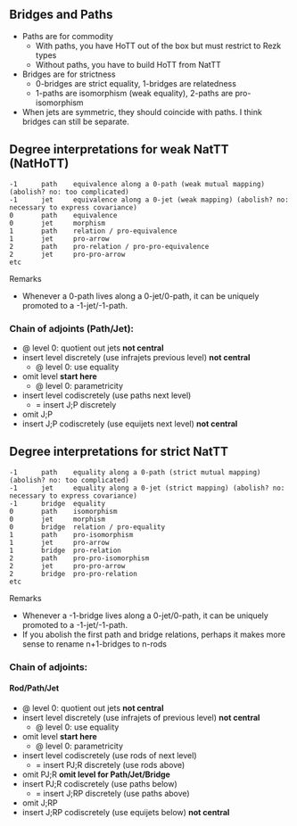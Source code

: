 ## Bridges and Paths

- Paths are for commodity
  - With paths, you have HoTT out of the box but must restrict to Rezk types
  - Without paths, you have to build HoTT from NatTT
- Bridges are for strictness
  - 0-bridges are strict equality, 1-bridges are relatedness
  - 1-paths are isomorphism (weak equality), 2-paths are pro-isomorphism
- When jets are symmetric, they should coincide with paths. I think bridges can still be separate.
  
## Degree interpretations for weak NatTT (NatHoTT)
```
-1      path    equivalence along a 0-path (weak mutual mapping) (abolish? no: too complicated)
-1      jet     equivalence along a 0-jet (weak mapping) (abolish? no: necessary to express covariance)
0       path    equivalence
0       jet     morphism
1       path    relation / pro-equivalence
1       jet     pro-arrow
2       path    pro-relation / pro-pro-equivalence
2       jet     pro-pro-arrow
etc
```
Remarks

- Whenever a 0-path lives along a 0-jet/0-path, it can be uniquely promoted to a -1-jet/-1-path.

### Chain of adjoints (Path/Jet):
- @ level 0: quotient out jets **not central**
- insert level discretely (use infrajets previous level) **not central**
  - @ level 0: use equality
- omit level **start here**
  - @ level 0: parametricity
- insert level codiscretely (use paths next level)
  - = insert J;P discretely
- omit J;P
- insert J;P codiscretely (use equijets next level) **not central**

## Degree interpretations for strict NatTT
```
-1      path    equality along a 0-path (strict mutual mapping) (abolish? no: too complicated)
-1      jet     equality along a 0-jet (strict mapping) (abolish? no: necessary to express covariance)
-1      bridge  equality
0       path    isomorphism
0       jet     morphism
0       bridge  relation / pro-equality
1       path    pro-isomorphism
1       jet     pro-arrow
1       bridge  pro-relation
2       path    pro-pro-isomorphism
2       jet     pro-pro-arrow
2       bridge  pro-pro-relation
etc
```
Remarks

- Whenever a -1-bridge lives along a 0-jet/0-path, it can be uniquely promoted to a -1-jet/-1-path.
- If you abolish the first path and bridge relations, perhaps it makes more sense to rename n+1-bridges to n-rods

### Chain of adjoints:
#### Rod/Path/Jet
- @ level 0: quotient out jets **not central**
- insert level discretely (use infrajets of previous level) **not central**
  - @ level 0: use equality
- omit level **start here**
  - @ level 0: parametricity
- insert level codiscretely (use rods of next level)
  - = insert PJ;R discretely (use rods above)
- omit PJ;R **omit level for Path/Jet/Bridge**
- insert PJ;R codiscretely (use paths below)
  - = insert J;RP discretely (use paths above)
- omit J;RP
- insert J;RP codiscretely (use equijets below) **not central**
